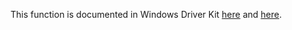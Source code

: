 This function is documented in Windows Driver Kit [here](https://learn.microsoft.com/en-us/windows-hardware/drivers/ddi/ntifs/nf-ntifs-ntqueryquotainformationfile) and [here](https://learn.microsoft.com/en-us/windows-hardware/drivers/ddi/ntifs/nf-ntifs-zwqueryquotainformationfile).
